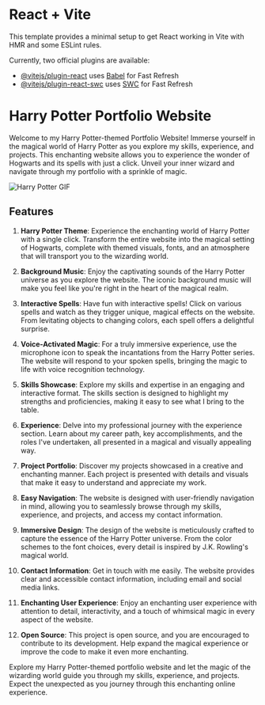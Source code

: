 # React + Vite

This template provides a minimal setup to get React working in Vite with HMR and some ESLint rules.

Currently, two official plugins are available:

- [@vitejs/plugin-react](https://github.com/vitejs/vite-plugin-react/blob/main/packages/plugin-react/README.md) uses [Babel](https://babeljs.io/) for Fast Refresh
- [@vitejs/plugin-react-swc](https://github.com/vitejs/vite-plugin-react-swc) uses [SWC](https://swc.rs/) for Fast Refresh

# Harry Potter Portfolio Website

Welcome to my Harry Potter-themed Portfolio Website! Immerse yourself in the magical world of Harry Potter as you explore my skills, experience, and projects. This enchanting website allows you to experience the wonder of Hogwarts and its spells with just a click. Unveil your inner wizard and navigate through my portfolio with a sprinkle of magic.

![Harry Potter GIF](https://64.media.tumblr.com/71e7064ae0891396e1a1fbd3e162f6ed/tumblr_nqew0vOsp91r83d7lo3_500.gifv)

## Features

1. **Harry Potter Theme**: Experience the enchanting world of Harry Potter with a single click. Transform the entire website into the magical setting of Hogwarts, complete with themed visuals, fonts, and an atmosphere that will transport you to the wizarding world.

2. **Background Music**: Enjoy the captivating sounds of the Harry Potter universe as you explore the website. The iconic background music will make you feel like you're right in the heart of the magical realm.

3. **Interactive Spells**: Have fun with interactive spells! Click on various spells and watch as they trigger unique, magical effects on the website. From levitating objects to changing colors, each spell offers a delightful surprise.

4. **Voice-Activated Magic**: For a truly immersive experience, use the microphone icon to speak the incantations from the Harry Potter series. The website will respond to your spoken spells, bringing the magic to life with voice recognition technology.

5. **Skills Showcase**: Explore my skills and expertise in an engaging and interactive format. The skills section is designed to highlight my strengths and proficiencies, making it easy to see what I bring to the table.

6. **Experience**: Delve into my professional journey with the experience section. Learn about my career path, key accomplishments, and the roles I've undertaken, all presented in a magical and visually appealing way.

7. **Project Portfolio**: Discover my projects showcased in a creative and enchanting manner. Each project is presented with details and visuals that make it easy to understand and appreciate my work.

8. **Easy Navigation**: The website is designed with user-friendly navigation in mind, allowing you to seamlessly browse through my skills, experience, and projects, and access my contact information.

9. **Immersive Design**: The design of the website is meticulously crafted to capture the essence of the Harry Potter universe. From the color schemes to the font choices, every detail is inspired by J.K. Rowling's magical world.

10. **Contact Information**: Get in touch with me easily. The website provides clear and accessible contact information, including email and social media links.

11. **Enchanting User Experience**: Enjoy an enchanting user experience with attention to detail, interactivity, and a touch of whimsical magic in every aspect of the website.

12. **Open Source**: This project is open source, and you are encouraged to contribute to its development. Help expand the magical experience or improve the code to make it even more enchanting.

Explore my Harry Potter-themed portfolio website and let the magic of the wizarding world guide you through my skills, experience, and projects. Expect the unexpected as you journey through this enchanting online experience.
